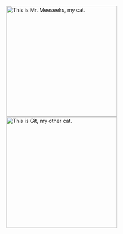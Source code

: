 <div>
  <img src="https://user-images.githubusercontent.com/5271523/127024379-3670637e-3d93-408d-bc20-4e9161d69e5f.jpg" width="300" alt="This is Mr. Meeseeks, my cat." />
  <img src="https://github.com/user-attachments/assets/25b4d4c8-45aa-4708-a308-ca463ff73607" width="300" alt="This is Git, my other cat." />
</div>

